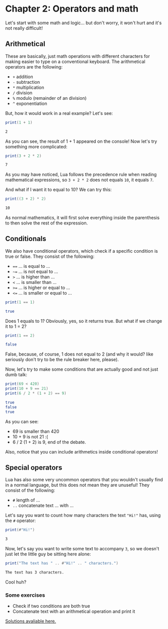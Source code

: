 # Chapter 2: Operators and math
Let's start with some math and logic... but don't worry, it won't hurt and it's not really difficult!

## Arithmetical
These are basically, just math operations with different characters for making easier to type on a conventional keyboard.
The arithmetical operators are the following:
- `+` addition
- `-` subtraction
- `*` multiplication
- `/` division
- `%` modulo (remainder of an division)
- `^` exponentiation

But, how it would work in a real example? Let's see:

```lua
print(1 + 1)
```

```bash
2
```

As you can see, the result of 1 + 1 appeared on the console! Now let's try something more complicated:

```lua
print(3 + 2 * 2)
```

```bash
7
```

As you may have noticed, Lua follows the precedence rule when reading mathematical expressions, so `3 + 2 * 2` does not equals `10`, it equals `7`.

And what if I want it to equal to 10? We can try this:

```lua
print((3 + 2) * 2)
```

```bash
10
```

As normal mathematics, it will first solve everything inside the parenthesis to then solve the rest of the expression.

## Conditionals
We also have conditional operators, which check if a specific condition is true or false. 
They consist of the following:
- `==` ... is equal to ...
- `~=` ... is not equal to ...
- `>` ... is higher than ...
- `<` ... is smaller than ...
- `>=` ... is higher or equal to ...
- `<=` ... is smaller or equal to ...

```lua
print(1 == 1)
```

```bash
true
```

Does 1 equals to 1? Obviously, yes, so it returns true.
But what if we change it to 1 = 2?

```lua
print(1 == 2)
```

```bash
false
```

False, because, of course, 1 does not equal to 2 (and why it would? like seriously don't try to be the rule breaker here, please).

Now, let's try to make some conditions that are actually good and not just dumb talk:

```lua
print(69 < 420)
print(10 + 9 == 21)
print(6 / 2 * (1 + 2) == 9)
```

```bash
true
false
true
```

As you can see:
- 69 is smaller than 420
- 10 + 9 is not 21 :(
- 6 / 2 (1 + 2) is 9, end of the debate.

Also, notice that you can include arithmetics inside conditional operators!
## Special operators
Lua has also some very uncommon operators that you wouldn't usually find in a normal language, but this does not mean they are unuseful! 
They consist of the following:
- `#` length of ...
- `..` concatenate text ... with ...

Let's say you want to count how many characters the text `"Hi!"` has, using the `#` operator:

```lua
print(#"Hi!")
```

```bash
3
```

Now, let's say you want to write some text to accompany `3`, so we doesn't just let the little guy be sitting here alone:

```lua
print("The text has " .. #"Hi!" .. " characters.")
```

```bash
The text has 3 characters.
```

Cool huh?

### Some exercises
- Check if two conditions are both true
- Concatenate text with an arithmetical operation and print it

[Solutions avaliable here.](solutions/2.md)
